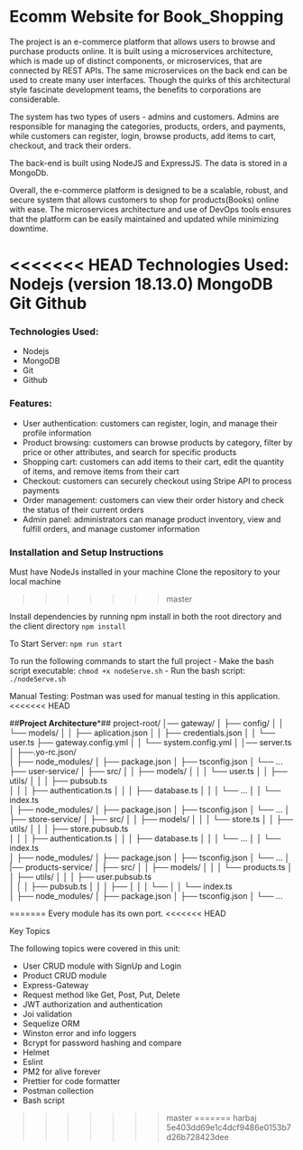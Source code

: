 # Ecomm Website for Book_Shopping

The project is an e-commerce platform that allows users to browse and purchase products online. It is built using a microservices architecture, which is made up of distinct components, or microservices, that are connected by REST APIs. The same microservices on the back end can be used to create many user interfaces. Though the quirks of this architectural style fascinate development teams, the benefits to corporations are considerable.

The system has two types of users - admins and customers. Admins are responsible for managing the categories, products, orders, and payments, while customers can register, login, browse products, add items to cart, checkout, and track their orders.

The back-end is built using NodeJS and ExpressJS. The data is stored in a MongoDb.

Overall, the e-commerce platform is designed to be a scalable, robust, and secure system that allows customers to shop for products(Books) online with ease. The microservices architecture and use of DevOps tools ensures that the platform can be easily maintained and updated while minimizing downtime.

<<<<<<< HEAD
Technologies Used:
Nodejs (version 18.13.0)
MongoDB
Git
Github
=======
### Technologies Used:

- Nodejs
- MongoDB
- Git
- Github

### Features:

- User authentication: customers can register, login, and manage their profile information
- Product browsing: customers can browse products by category, filter by price or other attributes, and search for specific products
- Shopping cart: customers can add items to their cart, edit the quantity of items, and remove items from their cart
- Checkout: customers can securely checkout using Stripe API to process payments
- Order management: customers can view their order history and check the status of their current orders
- Admin panel: administrators can manage product inventory, view and fulfill orders, and manage customer information

### Installation and Setup Instructions

Must have NodeJs installed in your machine
Clone the repository to your local machine
>>>>>>> master

Install dependencies by running npm install in both the root directory and the client directory
`npm install`

To Start Server:
`npm run start`

To run the following commands to start the full project
    - Make the bash script executable: ``` chmod +x nodeServe.sh ``` 
    - Run the bash script: ``` ./nodeServe.sh ```

Manual Testing:
Postman was used for manual testing in this application.
<<<<<<< HEAD

##********************Project Architecture*********************##
project-root/
│── gateway/
│   ├── config/
│   │   └── models/
│   │       ├── aplication.json
│   │       ├── credentials.json
│   │       └── user.ts
├── gateway.config.yml
│   │   └── system.config.yml
│   │── server.ts      
│   ├──.yo-rc.json/           
│   ├── node_modules/
│   ├── package.json
│   ├── tsconfig.json
│   └── ...
├── user-service/
│   ├── src/
│   │   ├── models/
│   │   │   └── user.ts
│   │   ├── utils/
│   │   │   ├── pubsub.ts       
│   │   │   ├── authentication.ts
│   │   │   ├── database.ts
│   │   │   └── ...
│   │   └── index.ts              
│   ├── node_modules/
│   ├── package.json
│   ├── tsconfig.json
│   └── ...
│
├── store-service/
│   ├── src/
│   │   ├── models/
│   │   │   └── store.ts
│   │   ├── utils/
│   │   │   ├── store.pubsub.ts       
│   │   │   ├── authentication.ts
│   │   │   ├── database.ts
│   │   │   └── ...
│   │   └── index.ts              
│   ├── node_modules/
│   ├── package.json
│   ├── tsconfig.json
│   └── ...
│
|── products-service/
│   ├── src/
│   │   ├── models/
│   │   │   └── products.ts
│   │   ├── utils/
│   │   │   ├── user.pubsub.ts       
│   │   │   ├── pubsub.ts
│   │   │   ├── 
│   │   │   └── 
│   │   └── index.ts             
│   ├── node_modules/
│   ├── package.json
│   ├── tsconfig.json
│   └── ...

=======
Every module has its own port.
<<<<<<< HEAD


Key Topics

The following topics were covered in this unit:

- User CRUD module with SignUp and Login
- Product CRUD module
- Express-Gateway
- Request method like Get, Post, Put, Delete
- JWT authorization and authentication
- Joi validation
- Sequelize ORM
- Winston error and info loggers
- Bcrypt for password hashing and compare
- Helmet
- Eslint
- PM2 for alive forever
- Prettier for code formatter
- Postman collection
- Bash script
>>>>>>> master
=======
harbaj
>>>>>>> 5e403dd69e1c4dcf9486e0153b7d26b728423dee
